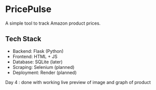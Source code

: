 # PricePulse

A simple tool to track Amazon product prices.

## Tech Stack 
- Backend: Flask (Python)
- Frontend: HTML + JS
- Database: SQLite (later)
- Scraping: Selenium (planned)
- Deployment: Render (planned)

Day 4 :
done with working live preview of image and graph of product 
